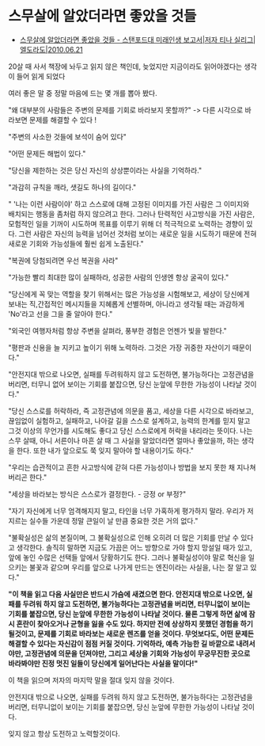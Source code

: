 # 스무살에 알았더라면 좋았을 것들

- [스무살에 알았더라면 좋았을 것들 - 스탠포드대 미래인생 보고서|저자 티나 실리그|엘도라도|2010.06.21](http://book.naver.com/bookdb/book_detail.nhn?bid=6284954)

20살 때 사서 책장에 놔두고 읽지 않은 책인데, 늦었지만 지금이라도 읽어야겠다는 생각이 들어 읽게 되었다

여러 좋은 말 중 정말 마음에 드는 몇 개를 뽑아 봤다.

"왜 대부분의 사람들은 주변의 문제를 기회로 바라보지 못할까?" -> 다른 시각으로 바라보면 문제를 해결할 수 있다 !

"주변의 사소한 것들에 보석이 숨어 있다"

"어떤 문제든 해법이 있다."

"당신을 제한하는 것은 당신 자신의 상상뿐이라는 사실을 기억하라."

"과감히 규칙을 깨라, 샛길도 하나의 길이다."

" '나는 이런 사람이야' 하고 스스로에 대해 고정된 이미지를 가진 사람은 그 이미지와 배치되는 행동을 좀처럼 하지 않으려고 한다. 그러나 탄력적인 사고방식을 가진 사람은, 모험적인 일을 기꺼이 시도하며 목표를 이루기 위해 더 적극적으로 노력하는 경향이 있다. 그런 사람은 자신의 능력을 넘어선 것처럼 보이는 새로운 일을 시도하기 때문에 전혀 새로운 기회와 가능성들에 훨씬 쉽게 노출된다."

"복권에 당첨되려면 우선 복권을 사라"

"가능한 빨리 최대한 많이 실패하라, 성공한 사람의 인생엔 항상 굴곡이 있다."

"당신에게 꼭 맞는 역할을 찾기 위해서는 많은 가능성을 시험해보고, 세상이 당신에게 보내는 직,간접적인 메시지들을 지혜롭게 선별하며, 아니라고 생각될 때는 과감하게 'No'라고 선을 그을 줄 알아야 한다."

"외국인 여행자처럼 항상 주변을 살펴라, 풍부한 경험은 언젠가 빛을 발한다."

"평판과 신용을 늘 지키고 높이기 위해 노력하라. 그것은 가장 귀중한 자산이기 때문이다."

"안전지대 밖으로 나오면, 실패를 두려워하지 않고 도전하면, 불가능하다는 고정관념을 버리면, 터무니 없어 보이는 기회를 붙잡으면, 당신 눈앞에 무한한 가능성이 나타날 것이다."

"당신 스스로를 허락하라, 즉 고정관념에 의문을 품고, 세상을 다른 시각으로 바라보고, 끊임없이 실험하고, 실패하고, 나아갈 길을 스스로 설계하고, 능력의 한계를 믿지 말고 그것 이상의 무언가를 시도해도 좋다고 당신 스스로에게 허락을 내리라는 뜻이다. 나는 스무 살때, 아니 서른이나 마흔 살 때 그 사실을 알았더라면 얼마나 좋았을까, 하는 생각을 한다. 또한 내가 앞으로도 쭉 잊지 말아야 할 내용이기도 하다."

"우리는 습관적이고 흔한 사고방식에 갇혀 다른 가능성이나 방법을 보지 못한 채 지나쳐 버리곤 한다."

"세상을 바라보는 방식은 스스로가 결정한다. - 긍정 or 부정?"

"자기 자신에게 너무 엄격해지지 말고, 타인을 너무 가혹하게 평가하지 말라. 우리가 저지르는 실수들 가운데 정말 큰일이 날 만큼 중요한 것은 거의 없다."

"불확실성은 삶의 본질이며, 그 불확실성으로 인해 오히려 더 많은 기회를 만날 수 있다고 생각한다. 솔직히 말하면 지금도 가끔은 어느 방향으로 가야 할지 망설일 때가 있고, 앞에 놓인 수많은 선택들 앞에서 당황하기도 한다. 그러나 불확실성이야 말로 혁신을 일으키는 불꽃과 같으며 우리를 앞으로 나가게 만드는 엔진이라는 사실을, 나는 잘 알고 있다."

**"이 책을 읽고 다음 사실만은 반드시 가슴에 새겼으면 한다. 안전지대 밖으로 나오면, 실패를 두려워 하지 않고 도전하면, 불가능하다는 고정관념을 버리면, 터무니없이 보이는 기회를 붙잡으면, 당신 눈앞에 무한한 가능성이 나타날 것이다. 물론 그렇게 하면 삶에 잠시 혼란이 찾아오거나 균형을 잃을 수도 있다. 하지만 전에 상상하지 못했던 경험을 하기 될것이고, 문제를 기회로 바라보는 새로운 렌즈를 얻을 것이다. 무엇보다도, 어떤 문제든 해결할 수 있다는 자신감이 점점 커질 것이다. 기억하라, 예측 가능한 길 바깥으로 내려서야만, 고정관념에 의문을 던져야만, 그리고 세상을 기회와 가능성이 무궁무진한 곳으로 바라봐야만 진정 멋진 일들이 당신에게 일어난다는 사실을 말이다!"**

이 책을 읽으며 저자의 마지막 말을 절대 잊지 않을 것이다.

안전지대 밖으로 나오면, 실패를 두려워 하지 않고 도전하면, 불가능하다는 고정관념을 버리면, 터무니없이 보이는 기회를 붙잡으면, 당신 눈앞에 무한한 가능성이 나타날 것이다.

잊지 않고 항상 도전하고 노력할것이다.
